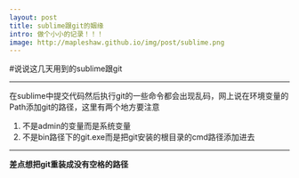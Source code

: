 ```yaml
---
layout: post
title: sublime跟git的姻缘
intro: 做个小小的记录！！！
image: http://mapleshaw.github.io/img/post/sublime.png
---
```


#说说这几天用到的sublime跟git

---

在sublime中提交代码然后执行git的一些命令都会出现乱码，网上说在环境变量的Path添加git的路径，这里有两个地方要注意

1. 不是admin的变量而是系统变量
2. 不是bin路径下的git.exe而是把git安装的根目录的cmd路径添加进去

---

**差点想把git重装成没有空格的路径**
